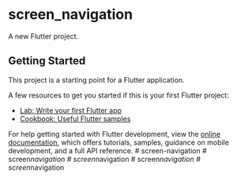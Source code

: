 # screen_navigation

A new Flutter project.

## Getting Started

This project is a starting point for a Flutter application.

A few resources to get you started if this is your first Flutter project:

- [Lab: Write your first Flutter app](https://docs.flutter.dev/get-started/codelab)
- [Cookbook: Useful Flutter samples](https://docs.flutter.dev/cookbook)

For help getting started with Flutter development, view the
[online documentation](https://docs.flutter.dev/), which offers tutorials,
samples, guidance on mobile development, and a full API reference.
#   s c r e e n - n a v i g a t i o n  
 #   s c r e e n _ n a v i g a t i o n  
 #   s c r e e n _ n a v i g a t i o n  
 #   s c r e e n _ n a v i g a t i o n  
 #   s c r e e n _ n a v i g a t i o n  
 